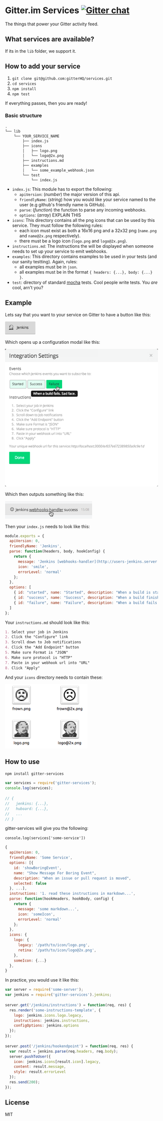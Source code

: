 Gitter.im Services [![Gitter chat](https://badges.gitter.im/gitterHQ/services.png)](https://gitter.im/gitterHQ/services)
==================
The things that power your Gitter activity feed.

What services are available?
----------------------------
If its in the `lib` folder, we support it.

How to add your service
-----------------------
1. `git clone git@github.com:gitterHQ/services.git`
2. `cd services`
3. `npm install`
4. `npm test`

If everything passes, then you are ready!

### Basic structure
```
.
└── lib
    └── YOUR_SERVICE_NAME
        ├── index.js
        ├── icons
        │   ├── logo.png
        │   └── logo@2x.png
        ├── instructions.md
        ├── examples
        │   └── some_example_webhook.json
        └── test
            └── index.js
```

* `index.js`: This module has to export the following:
  * `apiVersion`: (_number_) the major version of this api.
  * `friendlyName`: (_string_) how you would like your service named to the user (e.g github's friendly name is GitHub).
  * `parse`: (_function_) the function to parse any incoming webhooks.
  * `options`: (_array_) EXPLAIN THIS
* `icons`: This directory contains all the png icons that can be used by this service. They must follow the following rules:
  * each icon must exist as both a 16x16 png and a 32x32 png (`name.png` and `name@2x.png` respectively).
  * there must be a logo icon (`logo.png` and `logo@2x.png`).
* `instructions.md`: The instructions the will be displayed when someone needs to set up your service to emit webhooks.
* `examples`: This directory contains examples to be used in your tests (and our sanity testting). Again, rules:
   * all examples must be in `json`.
   * all examples must be in the format `{ headers: {...}, body: {...} }`.
* `test`: directory of standard [mocha](http://visionmedia.github.io/mocha) tests. Cool people write tests. You _are_ cool, arn't you?


Example
-------
Lets say that you want to your service on Gitter to have a button like this:

![Jenkins button](img/button.png)

Which opens up a configuration modal like this:

![Jenkins settings](img/settings.png)

Which then outputs something like this:

![Jenkins activity item](img/activity-item.png)

Then your `index.js` needs to look like this:
```javascript
module.exports = {
  apiVersion: 0,
  friendlyName: 'Jenkins',
  parse: function(headers, body, hookConfig) {
    return {
      message: 'Jenkins [webhooks-handler](http://users-jenkins.server.com/job/webhooks-handler/6/) success',
      icon: 'smile',
      errorLevel: 'normal'
    };  
  },
  options: [
    { id: "started", name: "Started", description: "When a build is started.", selected: false },
    { id: "success", name: "Success", description: "When a build finishes successfully.", selected: false },
    { id: "failure", name: "Failure", description: "When a build fails. Sad face.", selected: true },
  ]
};
```
Your `instructions.md` should look like this:
```markdown
1. Select your job in Jenkins
2. Click the "Configure" link
3. Scroll down to Job notifications
4. Click the "Add Endpoint" button
5. Make sure Format is "JSON"
6. Make sure protocol is "HTTP"
7. Paste in your webhook url into "URL"
8. Click "Apply"
```
And your `icons` directory needs to contain these:

![Jenkins icons](img/icons.png)

How to use
----------
`npm install gitter-services`
```javascript
var services = require('gitter-services');
console.log(services);

// {
//   jenkins: {...},
//   huboard: {...},
//   ...
// }
```
gitter-services will give you the following:

`console.log(services['some-service'])`

```javascript
{
  apiVersion: 0,
  friendlyName: 'Some Service',
  options: [{
    id: 'showBoringEvent',
    name: "Show Message For Boring Event",
    description: "When an issue or pull request is moved",
    selected: false
  }, ...],
  instructions: '1. read these instructions in markdown...',
  parse: function(hookHeaders, hookBody, config) {
    return {
      message: 'some markdown...',
      icon: 'someIcon',
      errorLevel: 'normal'
    };
  },
  icons: {
    logo: {
      legacy: '/path/to/icon/logo.png',
      retina: '/path/to/icon/logo@2x.png',
    },
    someIcon: {...}
  },
}
```
In practice, you would use it like this:
```javascript
var server = require('some-server');
var jenkins = require('gitter-services').jenkins;

server.get('/jenkins/instructions') = function(req, res) {
  res.render('some-instructions-template', {
    logo: jenkins.icons.logo.legacy,
    instructions: jenkins.instructions,
    configOptions: jenkins.options
  });
});

server.post('/jenkins/hookendpoint') = function(req, res) {
  var result = jenkins.parse(req.headers, req.body);
  server.pushToUser({
    icon: jenkins.icons[result.icon].legacy,
    content: result.message,
    style: result.errorLevel
  });
  res.send(200);
});

```

License
-------
MIT
